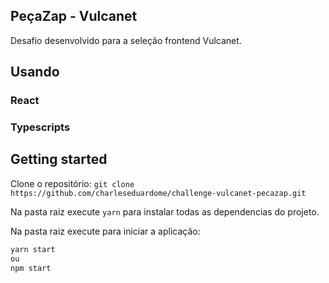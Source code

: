 ## PeçaZap - Vulcanet

Desafio desenvolvido para a seleção frontend Vulcanet.

## Usando

### React

### Typescripts

## Getting started

Clone o repositório:
`git clone https://github.com/charleseduardome/challenge-vulcanet-pecazap.git`

Na pasta raiz execute `yarn` para instalar todas as dependencias do projeto.

Na pasta raiz execute para iniciar a aplicação:

```sh
yarn start
ou
npm start
```
